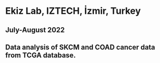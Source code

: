 # Ekiz Lab, IZTECH, İzmir, Turkey

## July-August 2022
## Data analysis of SKCM and COAD cancer data from TCGA database.

